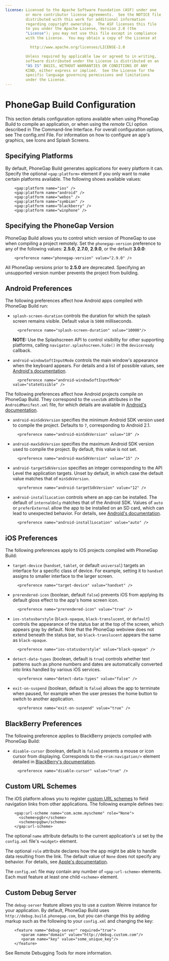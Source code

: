 ```yaml
---
license: Licensed to the Apache Software Foundation (ASF) under one
         or more contributor license agreements.  See the NOTICE file
         distributed with this work for additional information
         regarding copyright ownership.  The ASF licenses this file
         to you under the Apache License, Version 2.0 (the
         "License"); you may not use this file except in compliance
         with the License.  You may obtain a copy of the License at

           http://www.apache.org/licenses/LICENSE-2.0

         Unless required by applicable law or agreed to in writing,
         software distributed under the License is distributed on an
         "AS IS" BASIS, WITHOUT WARRANTIES OR CONDITIONS OF ANY
         KIND, either express or implied.  See the License for the
         specific language governing permissions and limitations
         under the License.
---
```


# PhoneGap Build Configuration

This section details configuration options available when using
PhoneGap Build to compile an application, or when using the _remote_
CLI option described in The Command-line Interface.  For overall
configuration options, see The config.xml File.  For information on
how to configure an app's graphics, see Icons and Splash Screens.

## Specifying Platforms

By default, PhoneGap Build generates applications for every platform
it can.  Specify the optional `<gap:platform>` element if you only
want to make certain platforms available. The following shows
available values:

        <gap:platform name="ios" />
        <gap:platform name="android" />
        <gap:platform name="webos" />
        <gap:platform name="symbian" />
        <gap:platform name="blackberry" />
        <gap:platform name="winphone" />

<!--

## Specifying Application Features

## Specifying Plugins

-->

## Specifying the PhoneGap Version

PhoneGap Build allows you to control which version of PhoneGap to use
when compiling a project remotely. Set the `phonegap-version`
preference to any of the following values: __2.5.0__, __2.7.0__,
__2.9.0__, or the default __3.0.0__:

        <preference name="phonegap-version" value="2.9.0" />

All PhoneGap versions prior to __2.5.0__ are deprecated. Specifying an
unsupported version number prevents the project from building.

## Android Preferences

The following preferences affect how Android apps compiled with
PhoneGap Build run:

- `splash-screen-duration` controls the duration for which the splash
  screen remains visible. Default value is `5000` milliseconds.

        <preference name="splash-screen-duration" value="10000"/>

  __NOTE:__ Use the Splashscreen API to control visibility for other
  supporting platforms, calling `navigator.splashscreen.hide()` in the
  `deviceready` callback.

- `android-windowSoftInputMode` controls the main window's appearance
  when the keyboard appears. For details and a list of possible
  values, see
  [Android's documentation](http://developer.android.com/guide/topics/manifest/activity-element.html#wsoft).

        <preference name="android-windowSoftInputMode" value="stateVisible" />

The following preferences affect how Android projects compile on
PhoneGap Build. They correspond to the `usesSdk` attributes in the
`AndroidManifest.xml` file, for which details are available in
[Android's documentation](http://developer.android.com/guide/topics/manifest/uses-sdk-element.html).

- `android-minSdkVersion` specifies the minimum Android SDK version
  used to compile the project. Defaults to `7`, corresponding to
  Android 2.1.

        <preference name="android-minSdkVersion" value="10" />

- `android-maxSdkVersion` specifies the maximum Android SDK version
  used to compile the project.  By default, this value is not set.

        <preference name="android-maxSdkVersion" value="15" />

- `android-targetSdkVersion` specifies an integer corresponding to the
  API Level the application targets. Unset by default, in which case the
  default value matches that of `minSdkVersion`.

        <preference name="android-targetSdkVersion" value="12" />

- `android-installLocation` controls where an app can be installed.
  The default of `internalOnly` matches that of the Android SDK.
  Values of `auto` or `preferExternal` allow the app to be installed
  on an SD card, which can lead to unexpected behavior.  For details,
  see
  [Android's documentation](http://developer.android.com/guide/appendix/install-location.html).

        <preference name="android-installLocation" value="auto" />

## iOS Preferences

The following preferences apply to iOS projects compiled with PhoneGap
Build:

- `target-device` (`handset`, `tablet`, or default `universal`)
  targets an interface for a specific class of device. For example,
  setting it to `handset` assigns to smaller interface to the larger
  screen.

        <preference name="target-device" value="handset" />

  <!-- CLARIFY EXACTLY WHAT THIS DOES -->

- `prerendered-icon` (boolean, default `false`) prevents iOS from
  applying its default gloss effect to the app's home screen icon.

        <preference name="prerendered-icon" value="true" />

- `ios-statusbarstyle` (`black-opaque`, `black-translucent`, or
  `default`) controls the appearance of the status bar at the top of
  the screen, which appears gray by default. Note that the PhoneGap
  webview does not extend beneath the status bar, so
  `black-translucent` appears the same as `black-opaque`.

        <preference name="ios-statusbarstyle" value="black-opaque" />

- `detect-data-types` (boolean, default is `true`) controls whether
  text patterns such as phone numbers and dates are automatically
  converted into links handled by various iOS services.

        <preference name="detect-data-types" value="false" />

  <!-- (ios only) Controls whether certain data types (such as phone
       numbers and dates) are automatically turned into links by the
       system. Defaults to "true" (as does the system web view). In
       preference to this, try using meta-tags: And use
       detect-data-types if meta tags don't work for you.  -->

- `exit-on-suspend` (boolean, default is `false`) allows the app to
  terminate when paused, for example when the user presses the home
  button to switch to another application.

        <preference name="exit-on-suspend" value="true" />

## BlackBerry Preferences

The following preference applies to BlackBerry projects compiled with
PhoneGap Build:

- `disable-cursor` (boolean, default is `false`) prevents a mouse or
  icon cursor from displaying. Corresponds to the `<rim:navigation/>`
  element detailed in 
  [BlackBerry's documentation](https://developer.blackberry.com/html5/documentation/rim_navigation_element_1582456_11.html).

        <preference name="disable-cursor" value="true" />

## Custom URL Schemes

The iOS platform allows you to register
[custom URL schemes](https://developer.apple.com/library/ios/documentation/iPhone/Conceptual/iPhoneOSProgrammingGuide/AdvancedAppTricks/AdvancedAppTricks.html#//apple_ref/doc/uid/TP40007072-CH7-SW50)
to field navigation links from other applications. The following
example defines two:

        <gap:url-scheme name="com.acme.myscheme" role="None">
          <scheme>pgbr</scheme>
          <scheme>pgbw</scheme>
        </gap:url-scheme>

The optional `name` attribute defaults to the current application's
`id` set by the `config.xml` file's `<widget>` element.

The optional `role` attribute declares how the app might be able to
handle data resulting from the link. The default value of `None` does
not specify any behavior. For details, see
[Apple's documentation](https://developer.apple.com/library/ios/documentation/general/Reference/InfoPlistKeyReference/Articles/CoreFoundationKeys.html#//apple_ref/doc/uid/TP40009249-101685-TPXREF107).

The `config.xml` file may contain any number of `<gap:url-scheme>`
elements. Each must feature at least one child `<scheme>` element.

## Custom Debug Server

The `debug-server` feature allows you to use a custom Weinre instance
for your application. By default, PhoneGap Build uses
`http://debug.build.phonegap.com`, but you can change this by adding
markup such as the following to your `config.xml` and changing the
key:

        <feature name="debug-server" required="true">
           <param name="domain" value="http://debug.custom.com"/>
           <param name="key" value="some_unique_key"/>
        </feature>

See Remote Debugging Tools for more information.
